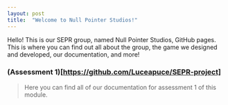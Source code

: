 ```yaml
---
layout: post
title:  "Welcome to Null Pointer Studios!"
---
```

Hello! This is our SEPR group, named Null Pointer Studios, GitHub pages. This is where you can find out all about the group, the game we designed and developed, our documentation, and more!

### (Assessment 1)[https://github.com/Luceapuce/SEPR-project]
> Here you can find all of our documentation for assessment 1 of this module. 
